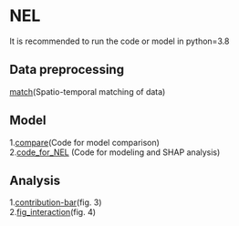 # NEL
It is recommended to run the code or model in python=3.8
## Data preprocessing
[match](match.py)(Spatio-temporal matching of data)
## Model
1.[compare](compare.ipynb)(Code for model comparison)  
2.[code_for_NEL](code_for_NEL.ipynb) (Code for modeling and SHAP analysis)
## Analysis
1.[contribution-bar](contribution-bar.ipynb)(fig. 3)  
2.[fig_interaction](fig_interaction.ipynb)(fig. 4)
